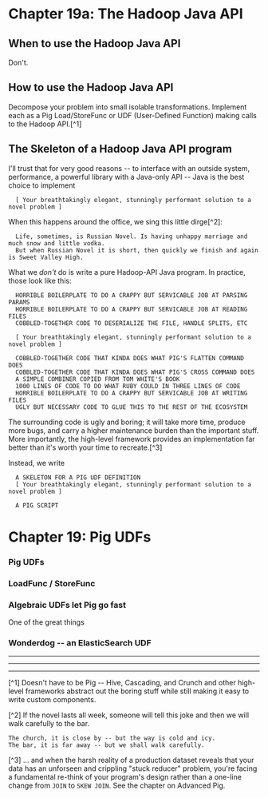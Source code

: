 # Chapter 19a: The Hadoop Java API

## When to use the Hadoop Java API

Don't.

## How to use the Hadoop Java API

Decompose your problem into small isolable transformations. Implement each as a Pig Load/StoreFunc or UDF (User-Defined Function) making calls to the Hadoop API.[^1]

## The Skeleton of a Hadoop Java API program

I'll trust that for very good reasons -- to interface with an outside system, performance, a powerful library with a Java-only API -- Java is the best choice to implement

      [ Your breathtakingly elegant, stunningly performant solution to a novel problem ]

When this happens around the office, we sing this little dirge[^2]:

      Life, sometimes, is Russian Novel. Is having unhappy marriage and much snow and little vodka.
      But when Russian Novel it is short, then quickly we finish and again is Sweet Valley High.

What we *don't* do is write a pure Hadoop-API Java program. In practice, those look like this:

      HORRIBLE BOILERPLATE TO DO A CRAPPY BUT SERVICABLE JOB AT PARSING PARAMS
      HORRIBLE BOILERPLATE TO DO A CRAPPY BUT SERVICABLE JOB AT READING FILES
      COBBLED-TOGETHER CODE TO DESERIALIZE THE FILE, HANDLE SPLITS, ETC
      
      [ Your breathtakingly elegant, stunningly performant solution to a novel problem ]

      COBBLED-TOGETHER CODE THAT KINDA DOES WHAT PIG'S FLATTEN COMMAND DOES
      COBBLED-TOGETHER CODE THAT KINDA DOES WHAT PIG'S CROSS COMMAND DOES
      A SIMPLE COMBINER COPIED FROM TOM WHITE'S BOOK
      1000 LINES OF CODE TO DO WHAT RUBY COULD IN THREE LINES OF CODE
      HORRIBLE BOILERPLATE TO DO A CRAPPY BUT SERVICABLE JOB AT WRITING FILES      
      UGLY BUT NECESSARY CODE TO GLUE THIS TO THE REST OF THE ECOSYSTEM

The surrounding code is ugly and boring; it will take more time, produce more bugs, and carry a higher maintenance burden than the important stuff. More importantly, the high-level framework provides an implementation far better than it's worth your time to recreate.[^3]

Instead, we write

      A SKELETON FOR A PIG UDF DEFINITION
      [ Your breathtakingly elegant, stunningly performant solution to a novel problem ]

      A PIG SCRIPT

# Chapter 19: Pig UDFs

### Pig UDFs



### LoadFunc / StoreFunc



### Algebraic UDFs let Pig go fast

One of the great things


### Wonderdog -- an ElasticSearch UDF



__________________________________________________________________________
__________________________________________________________________________
__________________________________________________________________________

[^1] Doesn't have to be Pig -- Hive, Cascading, and Crunch and other high-level frameworks abstract out the boring stuff while still making it easy to write custom components.

[^2] If the novel lasts all week, someone will tell this joke and then we will walk carefully to the bar.

    The church, it is close by -- but the way is cold and icy.
    The bar, it is far away -- but we shall walk carefully.

[^3] ... and when the harsh reality of a production dataset reveals that your data has an unforseen and crippling "stuck reducer" problem, you're facing a fundamental re-think of your program's design rather than a one-line change from `JOIN` to `SKEW JOIN`. See the chapter on Advanced Pig.
